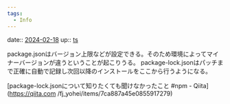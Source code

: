 ```yaml
---
tags:
  - Info
---
```


date:: [2024-02-18](/Daily_Note/2024-02-18.md)
up:: [ts](../Bar/Program/JavaScript%20and%20TypeScript.md)

package.jsonはバージョン上限などが設定できる。そのため環境によってマイナーバージョンが違うということが起こりうる。
package-lock.jsonはパッチまで正確に自動で記録し次回以降のインストールをここから行うようになる。

[package-lock.jsonについて知りたくても聞けなかったこと #npm - Qiita](https://qiita.com
/fj_yohei/items/7ca887a45e0855917279)